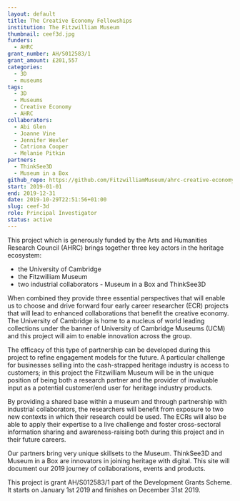 ```yaml
---
layout: default
title: The Creative Economy Fellowships
institution: The Fitzwilliam Museum
thumbnail: ceef3d.jpg
funders:
  - AHRC
grant_number: AH/S012583/1
grant_amount: £201,557
categories:
  - 3D
  - museums
tags:
  - 3D
  - Museums
  - Creative Economy
  - AHRC
collaborators:
  - Abi Glen
  - Joanne Vine
  - Jennifer Wexler
  - Catriona Cooper
  - Melanie Pitkin
partners:
  - ThinkSee3D
  - Museum in a Box
github_repo: https://github.com/FitzwilliamMuseum/ahrc-creative-economy-fellows
start: 2019-01-01
end: 2019-12-31
date: 2019-10-29T22:51:56+01:00
slug: ceef-3d
role: Principal Investigator
status: active
---
```

This project which is generously funded by the Arts and Humanities Research Council (AHRC) brings together three key actors in the heritage ecosystem:

* the University of Cambridge
* the Fitzwilliam Museum
* two industrial collaborators - Museum in a Box and ThinkSee3D

When combined they provide three essential perspectives that will enable us to choose and drive forward four early career researcher (ECR) projects that will lead to enhanced collaborations that benefit the creative economy. The University of Cambridge is home to a nucleus of world leading collections under the banner of University of Cambridge Museums (UCM) and this project will aim to enable innovation across the group.

The efficacy of this type of partnership can be developed during this project to refine engagement models for the future. A particular challenge for businesses selling into the cash-strapped heritage industry is access to customers; in this project the Fitzwilliam Museum will be in the unique position of being both a research partner and the provider of invaluable input as a potential customer/end user for heritage industry products.

By providing a shared base within a museum and through partnership with industrial collaborators, the researchers will benefit from exposure to two new contexts in which their research could be used. The ECRs will also be able to apply their expertise to a live challenge and foster cross-sectoral information sharing and awareness-raising both during this project and in their future careers.

Our partners bring very unique skillsets to the Museum. ThinkSee3D and Museum in a Box are innovators in joining heritage with digital. This site will document our 2019 journey of collaborations, events and products.

This project is grant AH/S012583/1 part of the Development Grants Scheme. It starts on January 1st 2019 and finishes on December 31st 2019.
